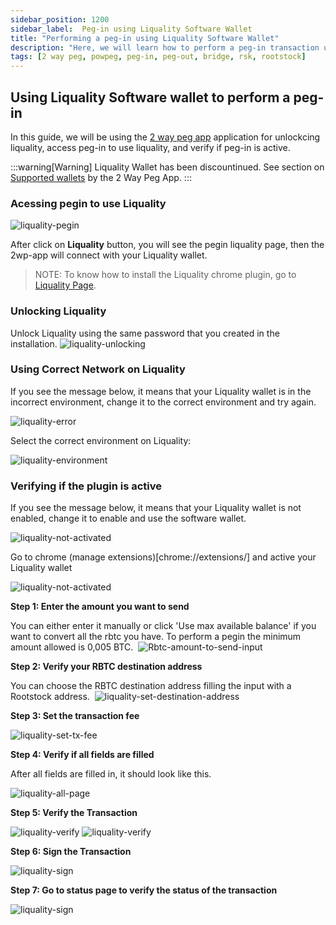 ```yaml
---
sidebar_position: 1200
sidebar_label:  Peg-in using Liquality Software Wallet
title: "Performing a peg-in using Liquality Software Wallet"
description: "Here, we will learn how to perform a peg-in transaction using the Liquality Software Wallet."
tags: [2 way peg, powpeg, peg-in, peg-out, bridge, rsk, rootstock]
---
```



## Using Liquality Software wallet to perform a peg-in

In this guide, we will be using the [2 way peg app](https://app.2wp.rootstock.io/) application for unlockcing liquality, access peg-in to use liquality, and verify if peg-in is active.

:::warning[Warning]
Liquality Wallet has been discountinued. See section on [Supported wallets](/resources/guides/two-way-peg-app/advanced-operations/supported-wallets) by the 2 Way Peg App.
:::

### Acessing pegin to use Liquality

![liquality-pegin](/img/resources/two-way-peg-app/liquality/pegin/1.png)

After click on **Liquality** button, you will see the pegin liquality page, then the 2wp-app will connect with your Liquality wallet.

> NOTE: To know how to install the Liquality chrome plugin, go to [Liquality Page](https://liquality.io/).

### Unlocking Liquality

Unlock Liquality using the same password that you created in the installation.
![liquality-unlocking](/img/resources/two-way-peg-app/liquality/pegin/7.png)

### Using Correct Network on Liquality

If you see the message below, it means that your Liquality wallet is in the incorrect environment, change it to the correct environment and try again.

![liquality-error](/img/resources/two-way-peg-app/liquality/pegin/3.png)

Select the correct environment on Liquality:

![liquality-environment](/img/resources/two-way-peg-app/liquality/pegin/4.png)

### Verifying if the plugin is active

If you see the message below, it means that your Liquality wallet is not enabled, change it to enable and use the software wallet.

![liquality-not-activated](/img/resources/two-way-peg-app/liquality/pegin/5.png)

Go to chrome (manage extensions)[chrome://extensions/] and active your Liquality wallet

![liquality-not-activated](/img/resources/two-way-peg-app/liquality/pegin/6.png)

**Step 1: Enter the amount you want to send**

You can either enter it manually or click 'Use max available balance' if you want to convert all the rbtc you have. To perform a pegin the minimum amount allowed is 0,005 BTC.
​
![Rbtc-amount-to-send-input](/img/resources/two-way-peg-app/liquality/pegin/8.png)

**Step 2: Verify your RBTC destination address**

You can choose the RBTC destination address filling the input with a Rootstock address.
​
![liquality-set-destination-address](/img/resources/two-way-peg-app/liquality/pegin/9a.png)

**Step 3: Set the transaction fee**

![liquality-set-tx-fee](/img/resources/two-way-peg-app/liquality/pegin/10.png)

**Step 4: Verify if all fields are filled**

After all fields are filled in, it should look like this.

![liquality-all-page](/img/resources/two-way-peg-app/liquality/pegin/11.png)

**Step 5: Verify the Transaction**

![liquality-verify](/img/resources/two-way-peg-app/liquality/pegin/confirm-details.png)
![liquality-verify](/img/resources/two-way-peg-app/liquality/pegin/summary.png)

**Step 6: Sign the Transaction**

![liquality-sign](/img/resources/two-way-peg-app/liquality/pegin/sign.png)

**Step 7: Go to status page to verify the status of the transaction**

![liquality-sign](/img/resources/two-way-peg-app/liquality/pegin/summary.png)
